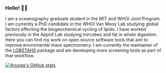 ### Hello! 🌊🚢
I am a oceanography graduate student in the MIT and WHOI Joint Program. I am currently a PhD candidate in the WHOI Van Mooy Lab studying global factors effecting the biogeochemical cycling of lipids. I have worked previously in the Apprill Lab studying mircobes and fat in whale digestion. Here you can find my work on open source software tools that aim to improve enviromental mass spectrometry. I am currently the maintainer of the [LOBSTAHS](https://github.com/vanmooylipidomics/LOBSTAHS) package and am developing more screening tools as part of that workflow. 

[![Anurag's GitHub stats](https://github-readme-stats.vercel.app/api?username=hholm&show_icons=true&theme=react&hide_rank=true)](https://github.com/anuraghazra/github-readme-stats)


<!--
**hholm/hholm** is a ✨ _special_ ✨ repository because its `README.md` (this file) appears on your GitHub profile.

Here are some ideas to get you started:

- 🔭 I’m currently working on ...
- 🌱 I’m currently learning ...
- 👯 I’m looking to collaborate on ...
- 🤔 I’m looking for help with ...
- 💬 Ask me about ...
- 📫 How to reach me: ...
- 😄 Pronouns: ...
- ⚡ Fun fact: ...
-->
